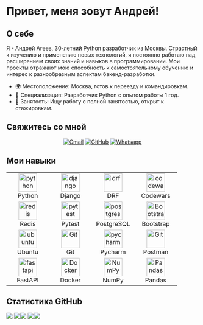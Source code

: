 # Привет, меня зовут Андрей!

## О себе

Я - Андрей Агеев, 30-летний Python разработчик из Москвы. Страстный к изучению и применению новых технологий, я постоянно работаю над расширением своих знаний и навыков в программировании. Мои проекты отражают мою способность к самостоятельному обучению и интерес к разнообразным аспектам бэкенд-разработки.

- 🌍 Местоположение: Москва, готов к переезду и командировкам.
- 🌟 Специализация: Разработчик Python с опытом работы 1 год.
- 🚀 Занятость: Ищу работу с полной занятостью, открыт к стажировкам.


## Свяжитесь со мной

<p align="center">
	<a href="mailto:faceofdeviler@gmail.com"><img img src="https://img.shields.io/badge/gmail-%23EA4335.svg?style=plastic&logo=gmail&logoColor=white" alt="Gmail"/></a>
	<a href="https://github.com/AndreyAgeew"><img src="https://img.shields.io/badge/github-%23181717.svg?style=plastic&logo=github&logoColor=white" alt="GitHub"/></a>
	<a href="https://wa.me/79099213823"><img src="https://img.shields.io/badge/whatsapp-%2325D366.svg?style=plastic&logo=whatsapp&logoColor=white" alt="Whatsapp"/></a>
</p>

## Мои навыки
<table align="center">
  <tr>
      <td align="center" width="96">
      <a href="#python">
        <img src="https://upload.wikimedia.org/wikipedia/commons/c/c3/Python-logo-notext.svg" width="48" height="48" alt="python" />
      </a>
      <br>Python
    </td>
    <td align="center" width="96">
      <a href="#django">
        <img src="https://cdn.coursehunter.net/categories/80x80/django.webp" width="48" height="48" alt="django" />
      </a>
      <br>Django
    </td>
     <td align="center" width="96">
      <a href="#drf">
        <img src="https://storage.caktusgroup.com/media/blog-images/drf-logo2.png" width="48" height="48" alt="drf" />
      </a>
      <br>DRF
    </td>
     <td align="center" width="96">
        <a href="https://www.codewars.com/users/RedAction">
            <img src="https://www.codewars.com/packs/assets/logo.f607a0fb.svg" width="48" height="48"
                alt="codewars" />
        </a>
        <br>Codewars
    </td>
  </tr>

  <tr>
      <td align="center" width="96">
      <a href="#redis">
        <img src="https://is3-ssl.mzstatic.com/image/thumb/Purple124/v4/17/cd/a2/17cda2a0-b641-c3d0-3d22-141704a40eef/Icon.png/1200x630bb.png" width="48" height="48" alt="redis" />
      </a>
      <br>Redis
    </td>
     <td align="center" width="96">
      <a href="#pytest" >
        <img src="https://upload.wikimedia.org/wikipedia/commons/b/ba/Pytest_logo.svg" width="48" height="48" alt="pytest" />
      </a>
      <br>Pytest
      <td align="center" width="96">
      <a href="#postgresql">
        <img src="https://upload.wikimedia.org/wikipedia/commons/2/29/Postgresql_elephant.svg" width="48" height="48" alt="postgresql" />
      </a>
      <br>PostgreSQL
    </td>
     <td align="center" width="96">
      <a href="#bootstrap">
        <img src="https://cdn.worldvectorlogo.com/logos/bootstrap-4.svg" width="48" height="48" alt="Bootstrap" />
      </a>
      <br>Bootstrap
    </td>
  </tr>
   <tr>
      <td align="center" width="96">
      <a href="#ubuntu" >
        <img src="https://seeklogo.com/images/U/ubuntu-logo-8FDEC6A07B-seeklogo.com.png" width="48" height="48" alt="ubuntu" />
      </a>
      <br>Ubuntu
    </td>
      <td align="center" width="96">
      <a href="#git" >
        <img src="https://upload.wikimedia.org/wikipedia/commons/thumb/3/3f/Git_icon.svg/1200px-Git_icon.svg.png" width="48" height="48" alt="Git" />
      </a>
      <br>Git
    </td>
      <td align="center"  width="96">
      <a href="#pycharm">
        <img src="https://upload.wikimedia.org/wikipedia/commons/1/1d/PyCharm_Icon.svg" width="48" height="48" alt="pycharm" />
      </a>
      <br>Pycharm
    </td>
      <td align="center" width="96">
      <a href="#postman" >
        <img src="https://www.vectorlogo.zone/logos/getpostman/getpostman-icon.svg" width="48" height="48" alt="Git" />
      </a>
      <br>Postman
    </td>
  </tr>
   <tr>
      <td align="center" width="96">
      <a href="#FastAPI" >
        <img src="https://w7.pngwing.com/pngs/141/126/png-transparent-fastapi-hd-logo-thumbnail.png" width="48" height="48" alt="fastapi" />
      </a>
      <br>FastAPI
    </td>
      <td align="center" width="96">
      <a href="#Docker" >
        <img src="https://w7.pngwing.com/pngs/991/165/png-transparent-docker-hd-logo-thumbnail.png" width="48" height="48" alt="Docker" />
      </a>
      <br>Docker
    </td>
      <td align="center"  width="96">
      <a href="#NumPy">
        <img src="https://www.dlf.pt/dfpng/middlepng/443-4431745_rougier-numpy-logo-name-below-02-python-numpy.png" width="48" height="48" alt="NumPy" />
      </a>
      <br>NumPy
    </td>
      <td align="center" width="96">
      <a href="#Pandas" >
        <img src="https://www.cilans.net/wp-content/uploads/2019/12/Python-Pandas-logo.png" width="48" height="48" alt="Pandas" />
      </a>
      <br>Pandas
    </td>
  </tr>
</table>

## Статистика GitHub

![](https://github-profile-summary-cards.vercel.app/api/cards/profile-details?username=AndreyAgeew&theme=slateorange)
![](https://github-profile-summary-cards.vercel.app/api/cards/repos-per-language?username=AndreyAgeew&theme=slateorange)![](https://github-profile-summary-cards.vercel.app/api/cards/most-commit-language?username=AndreyAgeew&theme=slateorange)
![](https://github-profile-summary-cards.vercel.app/api/cards/stats?username=AndreyAgeew&theme=slateorange)![](https://github-profile-summary-cards.vercel.app/api/cards/productive-time?username=AndreyAgeew&theme=slateorange)
